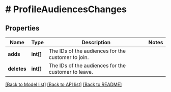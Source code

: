 # # ProfileAudiencesChanges

## Properties

Name | Type | Description | Notes
------------ | ------------- | ------------- | -------------
**adds** | **int[]** | The IDs of the audiences for the customer to join. | 
**deletes** | **int[]** | The IDs of the audiences for the customer to leave. | 

[[Back to Model list]](../../README.md#documentation-for-models) [[Back to API list]](../../README.md#documentation-for-api-endpoints) [[Back to README]](../../README.md)


